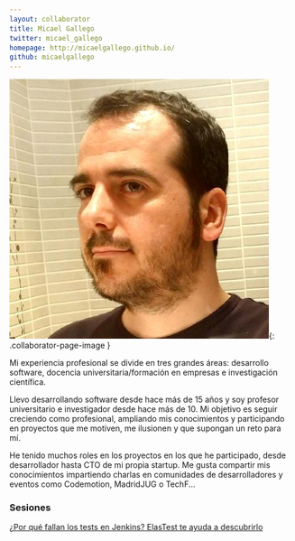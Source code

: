```yaml
---
layout: collaborator
title: Micael Gallego
twitter: micael_gallego
homepage: http://micaelgallego.github.io/
github: micaelgallego
---
```

![Micael Gallego](/img/colaboradores/micael-gallego.jpg){: .collaborator-page-image }

Mi experiencia profesional se divide en tres grandes áreas: desarrollo software, docencia universitaria/formación en empresas e investigación científica. 

Llevo desarrollando software desde hace más de 15 años y soy profesor universitario e investigador desde hace más de 10. Mi objetivo es seguir creciendo como profesional, ampliando mis conocimientos y participando en proyectos que me motiven, me ilusionen y que supongan un reto para mí. 

He tenido muchos roles en los proyectos en los que he participado, desde desarrollador hasta CTO de mi propia startup. Me gusta compartir mis conocimientos impartiendo charlas en comunidades de desarrolladores y eventos como Codemotion, MadridJUG o TechF...

### Sesiones

[¿Por qué fallan los tests en Jenkins? ElasTest te ayuda a descubrirlo](/2018-04-04-elastest)
